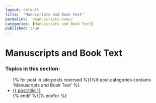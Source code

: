```yaml
---
layout: default
title:  "Manuscripts and Book Text"
permalink:  /manuscripts-home/
categories: [Manuscripts and Book Text]
published: true
---
```


<div data-type="part" class="hsecpart" data-hederis-type="hsecpart" id="manuscripts-home" data-pi-attrs="id: manuscripts-home"><h1 data-hederis-type="hblkchaptitle" class="hblkchaptitle" id="pvK7EPwzD">Manuscripts and Book Text</h1>
    <h3>Topics in this section:</h3><ul class="">{% for post in site.posts reversed %}{%if post.categories contains 'Manuscripts and Book Text' %}<li class=""><a class="" href="{{ post.url }}">{{ post.title }}</a></li>{% endif %}{% endfor %}</ul></div>
    